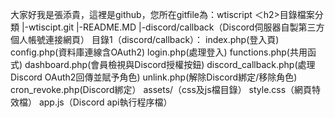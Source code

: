 大家好我是張添貴，這裡是github，您所在gitfile為：wtiscript
＜h2>目錄檔案分類</h2>
|-wtiscipt.git
|-README.MD
|-discord/callback（Discord伺服器自製第三方個人帳號連接網頁）
目錄1（discord/callback）：
index.php(登入頁)
config.php(資料庫連線含OAuth2)
login.php(處理登入)
functions.php(共用函式)
dashboard.php(會員檢視與Discord授權按鈕)
discord_callback.php(處理Discord OAuth2回傳並賦予角色)
unlink.php(解除Discord綁定/移除角色)
cron_revoke.php(Discord綁定）
assets/（css及js檔目錄）
style.css（網頁特效檔）
app.js（Discord api執行程序檔）
